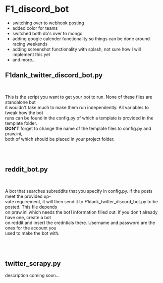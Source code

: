 # F1_discord_bot

<ul>
<li>switching over to webhook posting</li>
<li>added color for teams</li>
<li>switched both db's over to mongo</li>
<li>adding google calender functionality so things can be done around racing weekends</li>
<li>adding screenshot functionality with splash, not sure how I will implement this yet</li>
<li>and more...</li>
</ul>

<h2>F1dank_twitter_discord_bot.py</h2>
<br>
<p>
  This is the script you want to get your bot to run. None of these files are standalone but<br>
  it wouldn't take much to make them run independently. All variables to tweak how the bot <br>
  runs can be found in the config.py of which a template is provided in the template folder.<br>
  <b>DON'T</b> forget to change the name of the template files to config.py and praw.ini,<br>
  both of which should be placed in your project folder.
<p>
<br><br>

<h2>reddit_bot.py</h2>
<br>
<p>
  A bot that searches subreddits that you specify in config.py. If the posts meet the provided up-<br>
  vote requirement, it will then send it to F1dank_twitter_discord_bot.py to be posted. This file depends<br>
  on praw.ini which needs the bot1 information filled out. If you don't already have one, create a bot<br>
  on reddit and insert the credntials there. Username and password are the ones for the account you<br>
  used to make the bot with.
<p>
<br><br>

<h2>twitter_scrapy.py</h2>
<p>
  description coming soon...
</p>
